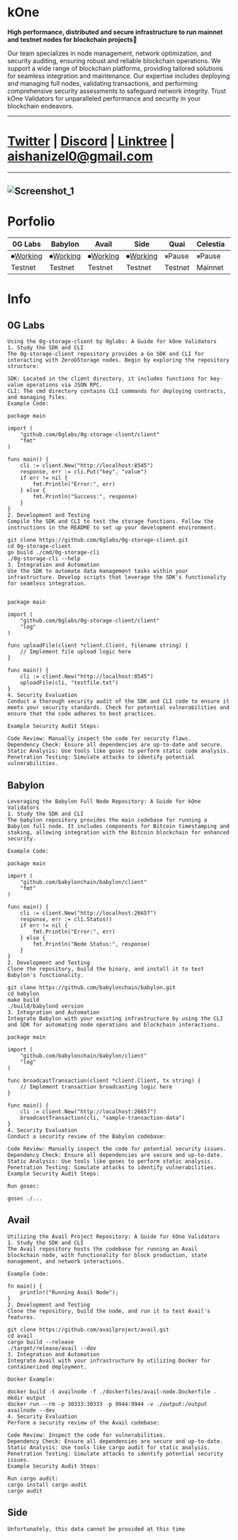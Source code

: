 # kOne
**High performance, distributed and secure infrastructure to run mainnet and testnet nodes for blockchain projects🚀**

Our team specializes in node management, network optimization, and security auditing, ensuring robust and reliable blockchain operations. We support a wide range of blockchain platforms, providing tailored solutions for seamless integration and maintenance. Our expertise includes deploying and managing full nodes, validating transactions, and performing comprehensive security assessments to safeguard network integrity. Trust kOne Validators for unparalleled performance and security in your blockchain endeavors.

---
# [Twitter](https://x.com/kone_validator) | [Discord](https://discord.com/users/846832294856491098) | [Linktree](https://linktr.ee/konevalidator) | aishanizel0@gmail.com

---
![Screenshot_1](https://github.com/kOne-Validator/.github/assets/175327462/99007650-1d71-4fee-bf13-422cad925cc5)
--
# Porfolio

| 0G Labs  | Babylon | Avail  | Side | Quai | Celestia | Sui |
| ------------- | ------------- | ------------- | ------------- | ------------- | ------------- | ------------- |
| ⏺[Working](https://github.com/kOne-Validator#0g-labs)   | ⏺[Working](https://github.com/kOne-Validator#babylon)   | ⏺[Working](https://github.com/kOne-Validator#avail)   | ⏺[Working](https://github.com/kOne-Validator#side)  | ⏸Pause  | ⏸Pause  | ⏸Pause  |
| Testnet  | Testnet  | Testnet  | Testnet  | Testnet  | Mainnet  | Mainnet  |


# Info

**0G Labs**
--

```
Using the 0g-storage-client by 0glabs: A Guide for kOne Validators
1. Study the SDK and CLI
The 0g-storage-client repository provides a Go SDK and CLI for interacting with ZeroGStorage nodes. Begin by exploring the repository structure:

SDK: Located in the client directory, it includes functions for key-value operations via JSON RPC.
CLI: The cmd directory contains CLI commands for deploying contracts, and managing files.
Example Code:

package main

import (
    "github.com/0glabs/0g-storage-client/client"
    "fmt"
)

func main() {
    cli := client.New("http://localhost:8545")
    response, err := cli.Put("key", "value")
    if err != nil {
        fmt.Println("Error:", err)
    } else {
        fmt.Println("Success:", response)
    }
}
2. Development and Testing
Compile the SDK and CLI to test the storage functions. Follow the instructions in the README to set up your development environment.

git clone https://github.com/0glabs/0g-storage-client.git
cd 0g-storage-client
go build ./cmd/0g-storage-cli
./0g-storage-cli --help
3. Integration and Automation
Use the SDK to automate data management tasks within your infrastructure. Develop scripts that leverage the SDK's functionality for seamless integration.


package main

import (
    "github.com/0glabs/0g-storage-client/client"
    "log"
)

func uploadFile(client *client.Client, filename string) {
    // Implement file upload logic here
}

func main() {
    cli := client.New("http://localhost:8545")
    uploadFile(cli, "testfile.txt")
}
4. Security Evaluation
Conduct a thorough security audit of the SDK and CLI code to ensure it meets your security standards. Check for potential vulnerabilities and ensure that the code adheres to best practices.

Example Security Audit Steps:

Code Review: Manually inspect the code for security flaws.
Dependency Check: Ensure all dependencies are up-to-date and secure.
Static Analysis: Use tools like gosec to perform static code analysis.
Penetration Testing: Simulate attacks to identify potential vulnerabilities.
```
**Babylon**
--

```
Leveraging the Babylon Full Node Repository: A Guide for kOne Validators
1. Study the SDK and CLI
The babylon repository provides the main codebase for running a Babylon full node. It includes components for Bitcoin timestamping and staking, allowing integration with the Bitcoin blockchain for enhanced security.

Example Code:

package main

import (
    "github.com/babylonchain/babylon/client"
    "fmt"
)

func main() {
    cli := client.New("http://localhost:26657")
    response, err := cli.Status()
    if err != nil {
        fmt.Println("Error:", err)
    } else {
        fmt.Println("Node Status:", response)
    }
}
2. Development and Testing
Clone the repository, build the binary, and install it to test Babylon's functionality.

git clone https://github.com/babylonchain/babylon.git
cd babylon
make build
./build/babylond version
3. Integration and Automation
Integrate Babylon with your existing infrastructure by using the CLI and SDK for automating node operations and blockchain interactions.

package main

import (
    "github.com/babylonchain/babylon/client"
    "log"
)

func broadcastTransaction(client *client.Client, tx string) {
    // Implement transaction broadcasting logic here
}

func main() {
    cli := client.New("http://localhost:26657")
    broadcastTransaction(cli, "sample-transaction-data")
}
4. Security Evaluation
Conduct a security review of the Babylon codebase:

Code Review: Manually inspect the code for potential security issues.
Dependency Check: Ensure all dependencies are secure and up-to-date.
Static Analysis: Use tools like gosec to perform static analysis.
Penetration Testing: Simulate attacks to identify vulnerabilities.
Example Security Audit Steps:

Run gosec:

gosec ./...
```
**Avail**
--

```
Utilizing the Avail Project Repository: A Guide for kOne Validators
1. Study the SDK and CLI
The Avail repository hosts the codebase for running an Avail blockchain node, with functionality for block production, state management, and network interactions.

Example Code:

fn main() {
    println!("Running Avail Node");
}
2. Development and Testing
Clone the repository, build the node, and run it to test Avail's features.

git clone https://github.com/availproject/avail.git
cd avail
cargo build --release
./target/release/avail --dev
3. Integration and Automation
Integrate Avail with your infrastructure by utilizing Docker for containerized deployment.

Docker Example:

docker build -t availnode -f ./dockerfiles/avail-node.Dockerfile .
mkdir output
docker run --rm -p 30333:30333 -p 9944:9944 -v ./output:/output availnode --dev
4. Security Evaluation
Perform a security review of the Avail codebase:

Code Review: Inspect the code for vulnerabilities.
Dependency Check: Ensure all dependencies are secure and up-to-date.
Static Analysis: Use tools like cargo audit for static analysis.
Penetration Testing: Simulate attacks to identify potential security issues.
Example Security Audit Steps:

Run cargo audit:
cargo install cargo-audit
cargo audit
```
**Side**
--

```
Unfortunately, this data cannot be provided at this time
```
